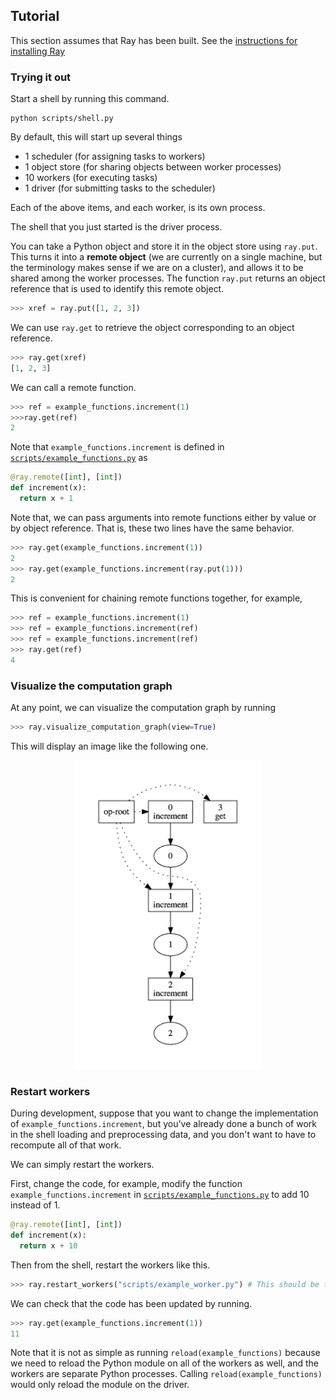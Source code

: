 ## Tutorial

This section assumes that Ray has been built. See the [instructions for
installing Ray](download-and-setup.md)

### Trying it out

Start a shell by running this command.
```
python scripts/shell.py
```
By default, this will start up several things

- 1 scheduler (for assigning tasks to workers)
- 1 object store (for sharing objects between worker processes)
- 10 workers (for executing tasks)
- 1 driver (for submitting tasks to the scheduler)

Each of the above items, and each worker, is its own process.

The shell that you just started is the driver process.

You can take a Python object and store it in the object store using `ray.put`.
This turns it into a **remote object** (we are currently on a single machine,
but the terminology makes sense if we are on a cluster), and allows it to be
shared among the worker processes. The function `ray.put` returns an object
reference that is used to identify this remote object.

```python
>>> xref = ray.put([1, 2, 3])
```

We can use `ray.get` to retrieve the object corresponding to an object
reference.

```python
>>> ray.get(xref)
[1, 2, 3]
```
We can call a remote function.
```python
>>> ref = example_functions.increment(1)
>>>ray.get(ref)
2
```

Note that `example_functions.increment` is defined in
[`scripts/example_functions.py`](../scripts/example_functions.py) as

```python
@ray.remote([int], [int])
def increment(x):
  return x + 1
```

Note that, we can pass arguments into remote functions either by value or by
object reference. That is, these two lines have the same behavior.

```python
>>> ray.get(example_functions.increment(1))
2
>>> ray.get(example_functions.increment(ray.put(1)))
2
```
This is convenient for chaining remote functions together, for example,
```python
>>> ref = example_functions.increment(1)
>>> ref = example_functions.increment(ref)
>>> ref = example_functions.increment(ref)
>>> ray.get(ref)
4
```

### Visualize the computation graph

At any point, we can visualize the computation graph by running
```python
>>> ray.visualize_computation_graph(view=True)
```
This will display an image like the following one.

<p align="center">
  <img src="figures/compgraph1.png" width="300">
</p>

### Restart workers

During development, suppose that you want to change the implementation of
`example_functions.increment`, but you've already done a bunch of work in the
shell loading and preprocessing data, and you don't want to have to recompute
all of that work.

We can simply restart the workers.

First, change the code, for example, modify the function
`example_functions.increment` in
[`scripts/example_functions.py`](../scripts/example_functions.py) to add 10
instead of 1.

```python
@ray.remote([int], [int])
def increment(x):
  return x + 10
```
Then from the shell, restart the workers like this.
```python
>>> ray.restart_workers("scripts/example_worker.py") # This should be the correct relative path to the example_worker.py code
```
We can check that the code has been updated by running.
```python
>>> ray.get(example_functions.increment(1))
11
```

Note that it is not as simple as running `reload(example_functions)` because we
need to reload the Python module on all of the workers as well, and the workers
are separate Python processes. Calling `reload(example_functions)` would only
reload the module on the driver.
